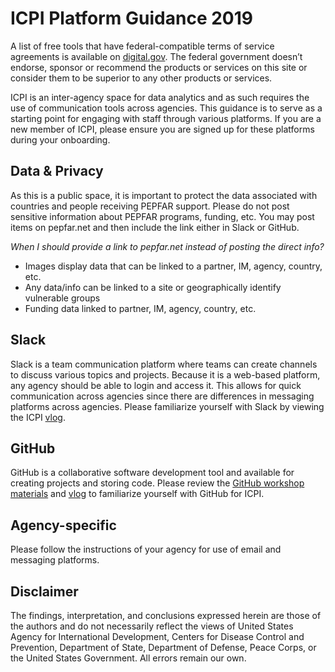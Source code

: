 # ICPI Platform Guidance 2019

A list of free tools that have federal-compatible terms of service agreements is available on [digital.gov](https://digital.gov/resources/negotiated-terms-of-service-agreements/#).
The federal government doesn’t endorse, sponsor or recommend the products or services on this site or consider them to be superior to any other products or services.

ICPI is an inter-agency space for data analytics and as such requires the use of communication tools across agencies. This guidance is to serve as a starting point for engaging with staff through various platforms.
If you are a new member of ICPI, please ensure you are signed up for these platforms during your onboarding.

## Data & Privacy
As this is a public space, it is important to protect the data associated with countries and people receiving PEPFAR support. Please do not post sensitive information about PEPFAR programs, funding, etc. You may post items on pepfar.net and then include the link either in Slack or GitHub. 

*When I should provide a link to pepfar.net instead of posting the direct info?*
- Images display data that can be linked to a partner, IM, agency, country, etc. 
- Any data/info can be linked to a site or geographically identify vulnerable groups
- Funding data linked to partner, IM, agency, country, etc.

## Slack
Slack is a team communication platform where teams can create channels to discuss various topics and projects. Because it is a web-based platform, any agency should be able to login and access it. This allows for quick communication across agencies since there are differences in messaging platforms across agencies. Please familiarize yourself with Slack by viewing the ICPI [vlog](https://pepfar.adobeconnect.com/p5ukcjq44hy4/). 

## GitHub
GitHub is a collaborative software development tool	and available for creating projects and storing code. Please review the [GitHub workshop materials](https://github.com/ICPI/DIV/tree/master/Presentations/GitHub%20Workshops) and [vlog](https://pepfar.adobeconnect.com/pdoe0ona1a8k/) to familiarize yourself with GitHub for ICPI. 

## Agency-specific
Please follow the instructions of your agency for use of email and messaging platforms. 

## Disclaimer
The findings, interpretation, and conclusions expressed herein are those of the authors and do not necessarily reflect the views of United States Agency for International Development, Centers for Disease Control and Prevention, Department of State, Department of Defense, Peace Corps, or the United States Government. All errors remain our own.
